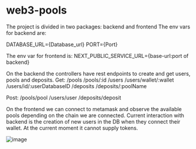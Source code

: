 # web3-pools

The project is divided in two packages: backend and frontend
The env vars for backend are: 

DATABASE_URL={Database_url}
PORT={Port}

The env var for frontend is: 
NEXT_PUBLIC_SERVICE_URL={base-url:port of backend}

On the backend the controllers have rest endpoints to create and get users, pools and deposits. 
Get: 
  /pools
  /pools/:id
  /users
  /users/wallet/:wallet
  /users/id/:userDatabaseID
  /deposits
  /deposits/:poolName 

Post:
  /pools/pool
  /users/user
  /deposits/deposit

On the frontend we can connect to metamask and observe the available pools depending on the chain we are connected. 
Current interaction with backend is the creation of new users in the DB when they connect their wallet.
At the current moment it cannot supply tokens. 

![image](https://user-images.githubusercontent.com/7384061/227927617-045e7c32-90a0-42fd-93c7-9dca09050e66.png)
